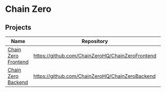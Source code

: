 # Chain Zero

## Projects

| **Name** | **Repository** | **Project** |
| -------- | -------------- | ----------- |
| [Chain Zero Frontend](https://www.notion.so/chainzero/Chain-Zero-Backend-8cd1a84455ac4ed689644af6b50cf80b) | https://github.com/ChainZeroHQ/ChainZeroFrontend | https://github.com/orgs/ChainZeroHQ/projects/3 |
| [Chain Zero Backend](https://www.notion.so/chainzero/Chain-Zero-Backend-8cd1a84455ac4ed689644af6b50cf80b) | https://github.com/ChainZeroHQ/ChainZeroBackend | https://github.com/orgs/ChainZeroHQ/projects/2 |
